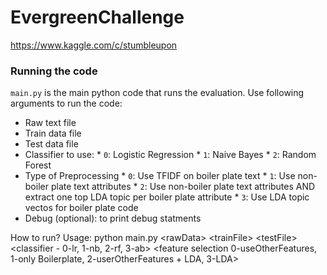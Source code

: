 EvergreenChallenge
==================

https://www.kaggle.com/c/stumbleupon

### Running the code

`main.py` is the main python code that runs the evaluation. Use following arguments to run the code:
   * Raw text file
   * Train data file
   * Test data file
   * Classifier to use:
    * `0`: Logistic Regression
    * `1`: Naive Bayes
    * `2`: Random Forest
   * Type of Preprocessing
    * `0`: Use TFIDF on boiler plate text
    * `1`: Use non-boiler plate text attributes
    * `2`: Use non-boiler plate text attributes AND extract one top LDA topic per boiler plate attribute
    * `3`: Use LDA topic vectos for boiler  plate code
   * Debug (optional): to print debug statments 
  
How to run?
Usage: python main.py \<rawData\> \<trainFile\> \<testFile\> \<classifier - 0-lr, 1-nb, 2-rf, 3-ab\>
\<feature selection 0-useOtherFeatures, 1-only Boilerplate, 2-userOtherFeatures + LDA, 3-LDA\>

